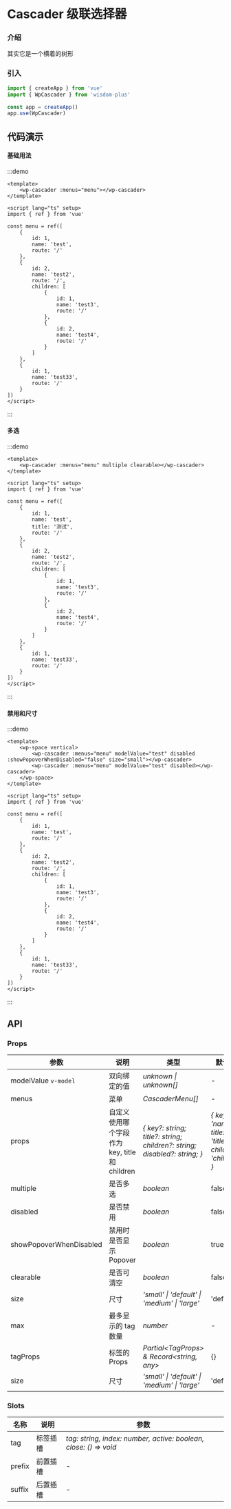 # Cascader 级联选择器


### 介绍

其实它是一个横着的树形

### 引入

```js
import { createApp } from 'vue'
import { WpCascader } from 'wisdom-plus'

const app = createApp()
app.use(WpCascader)
```
## 代码演示

#### 基础用法

:::demo

```vue
<template>
    <wp-cascader :menus="menu"></wp-cascader>
</template>

<script lang="ts" setup>
import { ref } from 'vue'

const menu = ref([
    {
        id: 1,
        name: 'test',
        route: '/'
    },
    {
        id: 2,
        name: 'test2',
        route: '/',
        children: [
            {
                id: 1,
                name: 'test3',
                route: '/'
            },
            {
                id: 2,
                name: 'test4',
                route: '/'
            }
        ]
    },
    {
        id: 1,
        name: 'test33',
        route: '/'
    }
])
</script>
```

:::

#### 多选

:::demo

```vue
<template>
    <wp-cascader :menus="menu" multiple clearable></wp-cascader>
</template>

<script lang="ts" setup>
import { ref } from 'vue'

const menu = ref([
    {
        id: 1,
        name: 'test',
        title: '测试',
        route: '/'
    },
    {
        id: 2,
        name: 'test2',
        route: '/',
        children: [
            {
                id: 1,
                name: 'test3',
                route: '/'
            },
            {
                id: 2,
                name: 'test4',
                route: '/'
            }
        ]
    },
    {
        id: 1,
        name: 'test33',
        route: '/'
    }
])
</script>
```

:::

#### 禁用和尺寸

:::demo

```vue
<template>
    <wp-space vertical>
        <wp-cascader :menus="menu" modelValue="test" disabled :showPopoverWhenDisabled="false" size="small"></wp-cascader>
        <wp-cascader :menus="menu" modelValue="test" disabled></wp-cascader>
    </wp-space>
</template>

<script lang="ts" setup>
import { ref } from 'vue'

const menu = ref([
    {
        id: 1,
        name: 'test',
        route: '/'
    },
    {
        id: 2,
        name: 'test2',
        route: '/',
        children: [
            {
                id: 1,
                name: 'test3',
                route: '/'
            },
            {
                id: 2,
                name: 'test4',
                route: '/'
            }
        ]
    },
    {
        id: 1,
        name: 'test33',
        route: '/'
    }
])
</script>
```

:::

## API

### Props

| 参数      | 说明                                          | 类型                                                                  | 默认值                |
| --------- |---------------------------------------------|---------------------------------------------------------------------|--------------------|
| modelValue `v-model` | 双向绑定的值       | _unknown \| unknown[]_                                                      | -                  |
| menus   | 菜单                  | _CascaderMenu[]_                                                            | -                  |
| props | 自定义使用哪个字段作为 key, title 和 children                                     | _{ key?: string; title?: string; children?: string; disabled?: string; }_                                                           | _{ key: 'name', title: 'title', children: 'children' }_                  |
| multiple | 是否多选 | _boolean_ | false |
| disabled | 是否禁用 | _boolean_ | false |
| showPopoverWhenDisabled | 禁用时是否显示 Popover | _boolean_ | true |
| clearable | 是否可清空 | _boolean_ | false |
| size | 尺寸 | _'small' \| 'default' \| 'medium' \| 'large'_ | 'default' |
| max | 最多显示的 tag 数量 | _number_ | - |
| tagProps   | 标签的 Props | _Partial\<TagProps\> & Record\<string, any\>_ | {}      |
| size | 尺寸 | _'small' \| 'default' \| 'medium' \| 'large'_ | 'default' |

### Slots

| 名称    | 说明     | 参数 |
| ------- | -------- | --- |
| tag | 标签插槽 | _tag: string, index: number, active: boolean, close: () => void_ |
| prefix | 前置插槽 | - |
| suffix | 后置插槽 | - |